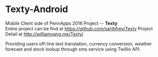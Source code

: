 # Texty-Android
Mobile Client side of PennApps 2016 Project -- <b>Texty</b><br>
Entire project can be find at https://github.com/sarthfrey/Texty
Project Detail at http://williamyang.me/Texty/
<p>Providing users off-line text translation, currency conversion, weather forecast and stock lookup through sms service using Twillio API.</p>
